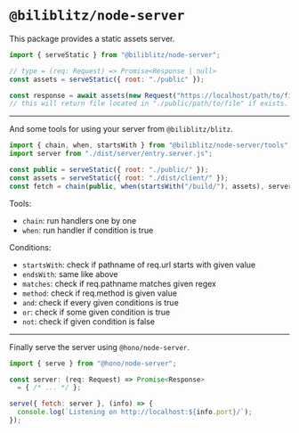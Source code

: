 # `@biliblitz/node-server`

This package provides a static assets server.

```js
import { serveStatic } from "@biliblitz/node-server";

// type = (req: Request) => Promise<Response | null>
const assets = serveStatic({ root: "./public" });

const response = await assets(new Request("https://localhost/path/to/file"));
// this will return file located in "./public/path/to/file" if exists.
```

---

And some tools for using your server from `@biliblitz/blitz`.

```js
import { chain, when, startsWith } from "@biliblitz/node-server/tools";
import server from "./dist/server/entry.server.js";

const public = serveStatic({ root: "./public/" });
const assets = serveStatic({ root: "./dist/client/" });
const fetch = chain(public, when(startsWith("/build/"), assets), server);
```

Tools:

- `chain`: run handlers one by one
- `when`: run handler if condition is true

Conditions:

- `startsWith`: check if pathname of req.url starts with given value
- `endsWith`: same like above
- `matches`: check if req.pathname matches given regex
- `method`: check if req.method is given value
- `and`: check if every given conditions is true
- `or`: check if some given condition is true
- `not`: check if given condition is false

---

Finally serve the server using `@hono/node-server`.

```js
import { serve } from "@hono/node-server";

const server: (req: Request) => Promise<Response>
  = { /* ... */ };

serve({ fetch: server }, (info) => {
  console.log(`Listening on http://localhost:${info.port}/`);
});
```
